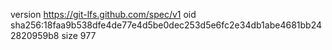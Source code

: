version https://git-lfs.github.com/spec/v1
oid sha256:18faa9b538dfe4de77e4d5be0dec253d5e6fc2e34db1abe4681bb242820959b8
size 977
